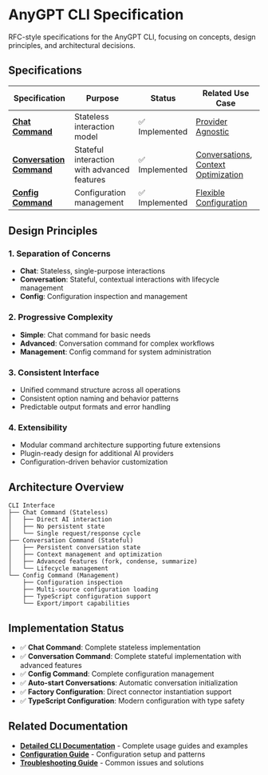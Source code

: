 # AnyGPT CLI Specification

RFC-style specifications for the AnyGPT CLI, focusing on concepts, design principles, and architectural decisions.

## Specifications

| Specification | Purpose | Status | Related Use Case |
|---------------|---------|--------|------------------|
| **[Chat Command](./chat.md)** | Stateless interaction model | ✅ Implemented | [Provider Agnostic](../../use-cases/provider-agnostic-chat.md) |
| **[Conversation Command](./conversation.md)** | Stateful interaction with advanced features | ✅ Implemented | [Conversations](../../use-cases/conversations.md), [Context Optimization](../../use-cases/context-optimization.md) |
| **[Config Command](./config.md)** | Configuration management | ✅ Implemented | [Flexible Configuration](../../use-cases/flexible-configuration.md) |

## Design Principles

### 1. Separation of Concerns
- **Chat**: Stateless, single-purpose interactions
- **Conversation**: Stateful, contextual interactions with lifecycle management
- **Config**: Configuration inspection and management

### 2. Progressive Complexity
- **Simple**: Chat command for basic needs
- **Advanced**: Conversation command for complex workflows
- **Management**: Config command for system administration

### 3. Consistent Interface
- Unified command structure across all operations
- Consistent option naming and behavior patterns
- Predictable output formats and error handling

### 4. Extensibility
- Modular command architecture supporting future extensions
- Plugin-ready design for additional AI providers
- Configuration-driven behavior customization

## Architecture Overview

```
CLI Interface
├── Chat Command (Stateless)
│   ├── Direct AI interaction
│   ├── No persistent state
│   └── Single request/response cycle
├── Conversation Command (Stateful)
│   ├── Persistent conversation state
│   ├── Context management and optimization
│   ├── Advanced features (fork, condense, summarize)
│   └── Lifecycle management
└── Config Command (Management)
    ├── Configuration inspection
    ├── Multi-source configuration loading
    ├── TypeScript configuration support
    └── Export/import capabilities
```

## Implementation Status

- ✅ **Chat Command**: Complete stateless implementation
- ✅ **Conversation Command**: Complete stateful implementation with advanced features
- ✅ **Config Command**: Complete configuration management
- ✅ **Auto-start Conversations**: Automatic conversation initialization
- ✅ **Factory Configuration**: Direct connector instantiation support
- ✅ **TypeScript Configuration**: Modern configuration with type safety

## Related Documentation

- **[Detailed CLI Documentation](../../../packages/cli/docs/README.md)** - Complete usage guides and examples
- **[Configuration Guide](../../configuration.md)** - Configuration setup and patterns
- **[Troubleshooting Guide](../../troubleshooting.md)** - Common issues and solutions
